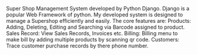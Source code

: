 Super Shop Management System developed by Python Django.
Django is a popular Web Framework of python. 
My developed system is designed to manage a Supershop efficiently and easily.
The core features are:
Products: Adding, Deleting, Editing and Searching via Barcode assigned to product.
Sales Record: View Sales Records, Invoices etc.
Billing: Billing menu to make bill by adding multiple products by scanning qr code.
Customers: Trace customer purchase records by there phone number.
